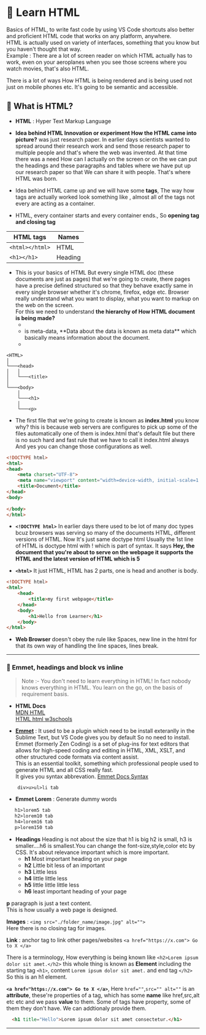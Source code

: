 # 🚀 Learn HTML

Basics of HTML, to write fast code by using VS Code shortcuts also better and proficient HTML code that works on any platform, anywhere.<br>
HTML is actually used on variety of interfaces, something that you know but you haven't thought that way.<br>
Example : There are a lot of screen reader on which HTML actually has to work, even on your aeroplanes when you see those screens where you watch movies, that's also HTML.<br>

There is a lot of ways How HTML is being rendered and is being used not just on mobile phones etc. It's going to be semantic and accessible.

## 🍂 What is HTML?

- **HTML** : Hyper Text Markup Language
  
- **Idea behind HTML Innovation or experiment How the HTML came into picture?** was just research paper. In earlier days scientists wanted to spread around their research work and send those
  research paper to multiple people and that's where the web was invented. At that time there was a need How can I actually on the screen or on the we can put the headings and these paragraphs and tables where
  we have put up our research paper so that We can share  it with people. That's where HTML was born.

- Idea behind HTML came up and we will have some **tags**, The way how tags are actually worked look something like <html> , almost all of the tags not every are acting as a container.

- HTML, every container starts <html> and every container ends.</html>, So **opening tag and closing tag** 

| HTML tags | Names |
|-----------|-------|
| ```<html></html>```  | HTML |
| ```<h1></h1>``` |  Heading |


- This is your basics of HTML But every single HTML doc (these documents are just as pages) that we're going to create, there pages have a precise defined structured so that they behave exactly same in
  every single browser whether it's chrome, firefox, edge etc. Browser really understand what you want to display, what you want to markup on the web on the screen.<br>
  For this we need to understand **the hierarchy of How HTML document is being made?**
  - <html>
  - <head> is meta-data, **Data about the data is known as meta data** which basically means information about the document.
  - <body>

```
<HTML>
│    
└───<head>
│   │     
│   └───<title>                 
│   
└───<body>
    │     
    └───<h1>
    │   
    └───<p>
```

- The first file that we're going to create is known as **index.html** you know why? this is because web servers are configures to pick up some of the files automatically one of them is index.html that's
  default file but there is no such hard and fast rule that we have to call it index.html always And yes you can change those configurations as well.

```html
<!DOCTYPE html>
<html>
<head>
    <meta charset="UTF-8">
    <meta name="viewport" content="width=device-width, initial-scale=1.0">
    <title>Document</title>
</head>
<body>
    
</body>
</html>
```

- **```<!DOCTYPE html>```** In earlier days there used to be lot of many doc types bcuz browsers was serving so many of the documents HTML, different versions of HTML. Now It's just same doctype html
  Usually the 1st line of HTML is doctype html with ! which is part of syntax. It says **Hey, the document that you're about to serve on the webpage it supports the HTML and the latest version of HTML which is 5**

- **```<html>```** It just HTML, HTML has 2 parts, one is head and another is body.

```html
<!DOCTYPE html>
<html>
    <head>
        <title>my first webpage</title>
    </head>
    <body>
        <h1>Hello from Learner</h1>
    </body>
</html>
```

- **Web Browser** doesn't obey the rule like Spaces, new line in the html for that its own way of handling the line spaces, lines break.  

---

### 🧀 Emmet, headings and block vs inline

> Note :- You don't need to learn everything in HTML! In fact nobody knows  everything in HTML. You learn on the go, on the basis of requirement basis.

- **HTML Docs** <br>
[MDN HTML](https://developer.mozilla.org/en-US/docs/Web/HTML/Guides/Content_categories) <br>
[HTML html w3schools](https://www.w3schools.com/html/)

- **[Emmet](https://emmet.io/)** : It used to be a plugin which need to be install exteranlly in the Sublime Text, but VS Code gives you by default So no need to install.<br>
    Emmet (formerly Zen Coding) is a set of plug-ins for text editors that allows for high-speed coding and editing in HTML, XML, XSLT, and other structured code formats via content assist.<br>
    This is an essential toolkit, something which professional people used to generate HTML and all CSS really fast.<br>
    It gives you syntax abbrevation. [Emmet Docs Syntax](https://docs.emmet.io/abbreviations/syntax/)

```html
    div>u>ul>li tab
```

  - **Emmet Lorem** : Generate dummy words <br>
```html
   h1>lorem5 tab
   h2>lorem10 tab
   h4>lorem16 tab
   p>lorem150 tab
```

- **Headings** Heading is not about the size that h1 is big h2 is small, h3 is smaller....h6 is smallest.You can change the font-size,style,color etc by CSS. It's about relevance important which is more
    important.
  - **h1** Most important heading on your page
  - **h2** Little bit less of an important
  - **h3** Little less 
  - **h4** little little less
  - **h5** little little little less
  - **h6** least important heading of your page

**p** paragraph is just a text content.<br>
This is how usually a web page is designed.<br>

**Images** : ```<img src="./folder_name/image.jpg" alt="">``` <br> Here there is no closing tag for images.

**Link** : anchor tag to link other pages/websites ```<a href="https://x.com"> Go to X </a>``` <br>

There is a terminology, How everything is being known like ```<h2>Lorem ipsum dolor sit amet.</h2>``` this whole thing is known as **Element** including the starting tag ```<h1>```, content ```Lorem ipsum dolor sit amet.``` and end tag ```</h2>``` So this is an h1 element.

**```<a href="https://x.com"> Go to X </a>```**, Here ```href=""```,```src="" alt=""``` is an **attribute**, these're properties of a tag, which has some **name** like href,src,alt etc etc and we pass **value** to them. Some of tags have property, some of them they don't have. We can addtionaly provide them.<br>

```html
  <h1 title="Hello">Lorem ipsum dolor sit amet consectetur.</h1>
```















---
